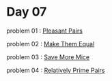 # Day 07

problem 01 : [ Pleasant Pairs ](https://codeforces.com/problemset/problem/1541/B)

problem 02 : [ Make Them Equal  ](https://codeforces.com/problemset/problem/1154/B)

problem 03 : [ Save More Mice ](https://codeforces.com/problemset/problem/1593/C)

problem 04 : [ Relatively Prime Pairs ](https://codeforces.com/problemset/problem/1051/B)

